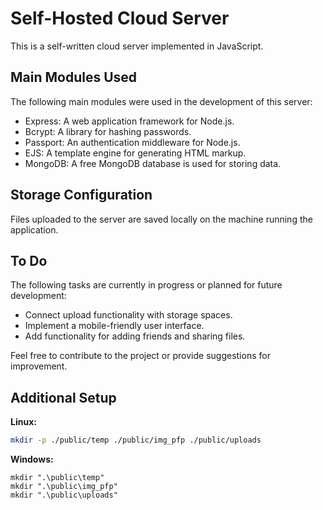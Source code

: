 # Self-Hosted Cloud Server

This is a self-written cloud server implemented in JavaScript.

## Main Modules Used

The following main modules were used in the development of this server:

- Express: A web application framework for Node.js.
- Bcrypt: A library for hashing passwords.
- Passport: An authentication middleware for Node.js.
- EJS: A template engine for generating HTML markup.
- MongoDB: A free MongoDB database is used for storing data.

## Storage Configuration

Files uploaded to the server are saved locally on the machine running the application.

## To Do

The following tasks are currently in progress or planned for future development:

- Connect upload functionality with storage spaces.
- Implement a mobile-friendly user interface.
- Add functionality for adding friends and sharing files.

Feel free to contribute to the project or provide suggestions for improvement.

## Additional Setup
**Linux:**
```bash
mkdir -p ./public/temp ./public/img_pfp ./public/uploads
```

**Windows:**
```batch
mkdir ".\public\temp"
mkdir ".\public\img_pfp"
mkdir ".\public\uploads"
```
